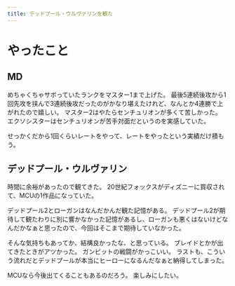 ```yaml
---
title: デッドプール・ウルヴァリンを観た
---
```


# やったこと

## MD

めちゃくちゃサボっていたランクをマスター1まで上げた。
最後5連続後攻から1回先攻を挟んで3連続後攻だったのがかなり堪えたけれど、なんとか4連勝で上がれたので嬉しい。
マスター2はやたらセンチュリオンが多くて苦しかった。
エクソシスターはセンチュリオンが苦手対面だというのを実感していた。

せっかくだから1回くらいレートをやって、レートをやったという実績だけ積もう。

## デッドプール・ウルヴァリン

時間に余裕があったので観てきた。
20世紀フォックスがディズニーに買収されて、MCUの1作品になっていた。

デッドプール2とローガンはなんだかんだ観た記憶がある。
デッドプール2が期待して観たわりに別に響かなかった記憶があるし、ローガンも悪くはないけどなんだかなぁと思ったので、今回はそこまで期待していなかった。

そんな気持ちもあってか、結構良かったな、と思っている。
ブレイドとかが出てきたときがアツかった。
ガンビットの戦闘がかっこいい。
ラストも、こういう流れだとデッドプールが本当にヒーローになるんだなぁと納得してしまった。

MCUなら今後出てくることもあるのだろう。
楽しみにしたい。

